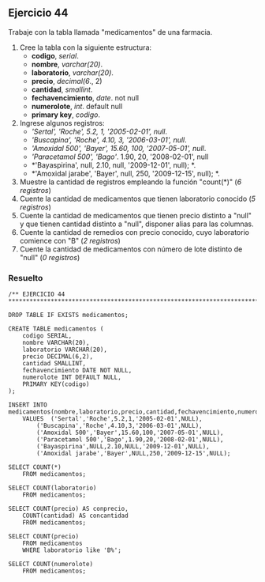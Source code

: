 ## Ejercicio 44

Trabaje con la tabla llamada "medicamentos" de una farmacia.

1. Cree la tabla con la siguiente estructura:
	* **codigo**, *serial*.
	* **nombre**, *varchar(20)*.
	* **laboratorio**, *varchar(20)*.
	* **precio**, *decimal(6*., 2)
	* **cantidad**, *smallint*.
	* **fechavencimiento**, *date*. not null
	* **numerolote**, *int*. default null
	* **primary key**, *codigo*.
3. Ingrese algunos registros:
	* *'Sertal', 'Roche', 5.2, 1, '2005-02-01', null*.
	* *'Buscapina', 'Roche', 4.10, 3, '2006-03-01', null*.
	* *'Amoxidal 500', 'Bayer', 15.60, 100, '2007-05-01', null*.
	* *'Paracetamol 500', 'Bago'*.
1.90, 20, '2008-02-01', null
	* *'Bayaspirina', null, 2.10, null, '2009-12-01', null); *.
	* *'Amoxidal jarabe', 'Bayer', null, 250, '2009-12-15', null); *.
3. Muestre la cantidad de registros empleando la función "count(*)" (*6 registros*)
4. Cuente la cantidad de medicamentos que tienen laboratorio conocido (*5 registros*)
5. Cuente la cantidad de medicamentos que tienen precio distinto a "null" y que tienen cantidad 
distinto a "null", disponer alias para las columnas.
6. Cuente la cantidad de remedios con precio conocido, cuyo laboratorio comience con "B" (*2 
registros*)
7. Cuente la cantidad de medicamentos con número de lote distinto de "null" (*0 registros*)


### Resuelto	
``` 			
/** EJERCICIO 44
******************************************************************************/

DROP TABLE IF EXISTS medicamentos;

CREATE TABLE medicamentos (
	codigo SERIAL,
	nombre VARCHAR(20),
	laboratorio VARCHAR(20),
	precio DECIMAL(6,2),
	cantidad SMALLINT,
	fechavencimiento DATE NOT NULL,
	numerolote INT DEFAULT NULL,
	PRIMARY KEY(codigo)
);

INSERT INTO medicamentos(nombre,laboratorio,precio,cantidad,fechavencimiento,numerolote)
	VALUES	('Sertal','Roche',5.2,1,'2005-02-01',NULL),
		('Buscapina','Roche',4.10,3,'2006-03-01',NULL),
		('Amoxidal 500','Bayer',15.60,100,'2007-05-01',NULL),
		('Paracetamol 500','Bago',1.90,20,'2008-02-01',NULL),
		('Bayaspirina',NULL,2.10,NULL,'2009-12-01',NULL),
		('Amoxidal jarabe','Bayer',NULL,250,'2009-12-15',NULL); 
		
SELECT COUNT(*)
	FROM medicamentos;
	
SELECT COUNT(laboratorio)
	FROM medicamentos;
	
SELECT COUNT(precio) AS conprecio,
	COUNT(cantidad) AS concantidad
	FROM medicamentos;
	
SELECT COUNT(precio)
	FROM medicamentos
	WHERE laboratorio like 'B%';
	
SELECT COUNT(numerolote) 
	FROM medicamentos;


``` 			
